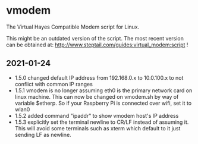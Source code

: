 # vmodem
The Virtual Hayes Compatible Modem script for Linux.

This might be an outdated version of the script. 
The most recent version can be obtained at: http://www.steptail.com/guides:virtual_modem:script !

2021-01-24
----------
* 1.5.0 changed default IP address from 192.168.0.x to 10.0.100.x to not conflict with common IP ranges
* 1.5.1 vmodem is no longer assuming eth0 is the primary network card on linux machine. This can now be changed on vmodem.sh by way of variable $etherp. So if your Raspberry Pi is connected over wifi, set it to wlan0
* 1.5.2 added command "ipaddr" to show vmodem host's IP address
* 1.5.3 explicitly set the terminal newline to CR/LF instead of assuming it. This will avoid some terminals such as xterm which default to it just sending LF as newline.
